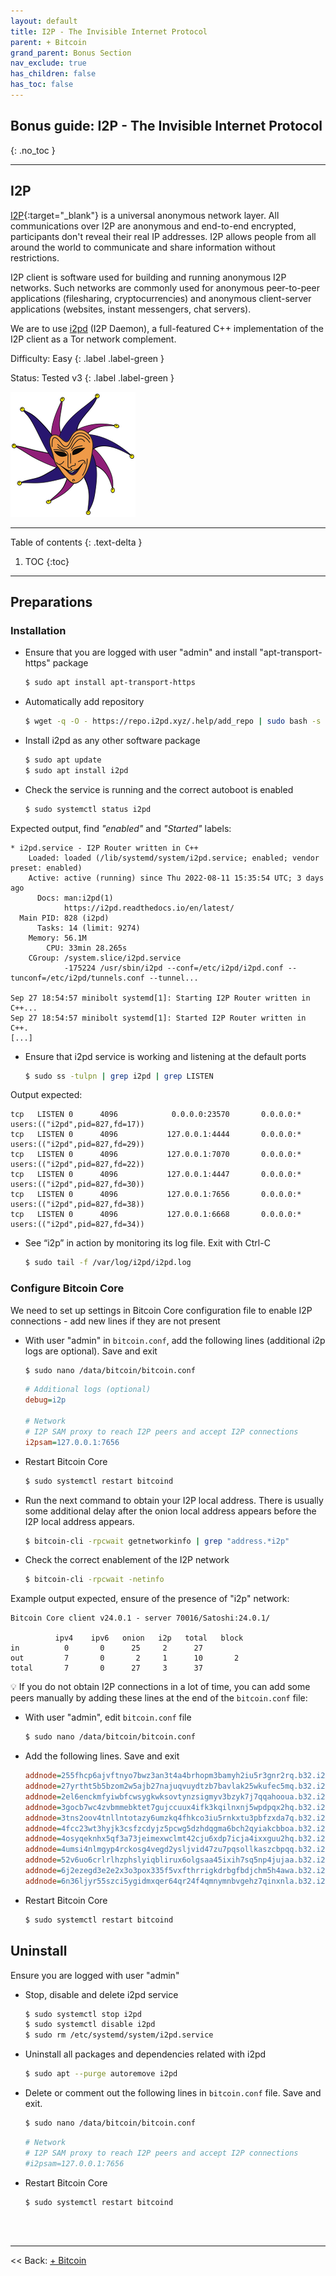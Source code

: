```yaml
---
layout: default
title: I2P - The Invisible Internet Protocol
parent: + Bitcoin
grand_parent: Bonus Section
nav_exclude: true
has_children: false
has_toc: false
---
```

<!-- markdownlint-disable MD014 MD022 MD025 MD033 MD040 -->

## Bonus guide: I2P - The Invisible Internet Protocol

{: .no_toc }

---

## I2P

[I2P](https://geti2p.net/en/){:target="_blank"} is a universal anonymous network layer. All communications over I2P are anonymous and end-to-end encrypted, participants don't reveal their real IP addresses. I2P allows people from all around the world to communicate and share information without restrictions.

I2P client is software used for building and running anonymous I2P networks. Such networks are commonly used for anonymous peer-to-peer applications (filesharing, cryptocurrencies) and anonymous client-server applications (websites, instant messengers, chat servers).

We are to use [i2pd](https://i2pd.readthedocs.io/en/latest/) (I2P Daemon), a full-featured C++ implementation of the I2P client as a Tor network complement.

Difficulty: Easy
{: .label .label-green }

Status: Tested v3
{: .label .label-green }

![I2P](../../../images/i2pd.png)

---

Table of contents
{: .text-delta }

1. TOC
{:toc}

---

## Preparations

### Installation

* Ensure that you are logged with user "admin" and install "apt-transport-https" package

  ```sh
  $ sudo apt install apt-transport-https
  ```

* Automatically add repository

  ```sh
  $ wget -q -O - https://repo.i2pd.xyz/.help/add_repo | sudo bash -s -
  ```

* Install i2pd as any other software package

  ```sh
  $ sudo apt update
  $ sudo apt install i2pd
  ```

* Check the service is running and the correct autoboot is enabled

  ```sh
  $ sudo systemctl status i2pd
  ```

Expected output, find *"enabled"* and *"Started"* labels:

  ```
  * i2pd.service - I2P Router written in C++
      Loaded: loaded (/lib/systemd/system/i2pd.service; enabled; vendor preset: enabled)
      Active: active (running) since Thu 2022-08-11 15:35:54 UTC; 3 days ago
        Docs: man:i2pd(1)
              https://i2pd.readthedocs.io/en/latest/
    Main PID: 828 (i2pd)
        Tasks: 14 (limit: 9274)
      Memory: 56.1M
          CPU: 33min 28.265s
      CGroup: /system.slice/i2pd.service
              -175224 /usr/sbin/i2pd --conf=/etc/i2pd/i2pd.conf --tunconf=/etc/i2pd/tunnels.conf --tunnel...

  Sep 27 18:54:57 minibolt systemd[1]: Starting I2P Router written in C++...
  Sep 27 18:54:57 minibolt systemd[1]: Started I2P Router written in C++.
  [...]
  ```

* Ensure that i2pd service is working and listening at the default ports

  ```sh
  $ sudo ss -tulpn | grep i2pd | grep LISTEN
  ```

Output expected:

  ```
  tcp   LISTEN 0      4096            0.0.0.0:23570       0.0.0.0:*    users:(("i2pd",pid=827,fd=17))
  tcp   LISTEN 0      4096           127.0.0.1:4444       0.0.0.0:*    users:(("i2pd",pid=827,fd=29))
  tcp   LISTEN 0      4096           127.0.0.1:7070       0.0.0.0:*    users:(("i2pd",pid=827,fd=22))
  tcp   LISTEN 0      4096           127.0.0.1:4447       0.0.0.0:*    users:(("i2pd",pid=827,fd=30))
  tcp   LISTEN 0      4096           127.0.0.1:7656       0.0.0.0:*    users:(("i2pd",pid=827,fd=38))
  tcp   LISTEN 0      4096           127.0.0.1:6668       0.0.0.0:*    users:(("i2pd",pid=827,fd=34))
  ```

* See “i2p” in action by monitoring its log file. Exit with Ctrl-C

  ```sh
  $ sudo tail -f /var/log/i2pd/i2pd.log
  ```

### Configure Bitcoin Core

We need to set up settings in Bitcoin Core configuration file to enable I2P connections - add new lines if they are not present

* With user "admin" in `bitcoin.conf`, add the following lines (additional i2p logs are optional). Save and exit

  ```sh
  $ sudo nano /data/bitcoin/bitcoin.conf
  ```

  ```ini
  # Additional logs (optional)
  debug=i2p

  # Network
  # I2P SAM proxy to reach I2P peers and accept I2P connections
  i2psam=127.0.0.1:7656
  ```

* Restart Bitcoin Core

  ```sh
  $ sudo systemctl restart bitcoind
  ```

* Run the next command to obtain your I2P local address. There is usually some additional delay after the onion local address appears before the I2P local address appears.

  ```sh
  $ bitcoin-cli -rpcwait getnetworkinfo | grep "address.*i2p"
  ```

* Check the correct enablement of the I2P network

  ```sh
  $ bitcoin-cli -rpcwait -netinfo
  ```

Example output expected, ensure of the presence of "i2p" network:

  ```
  Bitcoin Core client v24.0.1 - server 70016/Satoshi:24.0.1/

            ipv4    ipv6   onion   i2p   total   block
  in          0       0      25     2      27
  out         7       0       2     1      10       2
  total       7       0      27     3      37
  ```

💡 If you do not obtain I2P connections in a lot of time, you can add some peers manually by adding these lines at the end of the `bitcoin.conf` file:

* With user "admin", edit `bitcoin.conf` file

  ```sh
  $ sudo nano /data/bitcoin/bitcoin.conf
  ```

* Add the following lines. Save and exit

  ```ini
  addnode=255fhcp6ajvftnyo7bwz3an3t4a4brhopm3bamyh2iu5r3gnr2rq.b32.i2p:0
  addnode=27yrtht5b5bzom2w5ajb27najuqvuydtzb7bavlak25wkufec5mq.b32.i2p:0
  addnode=2el6enckmfyiwbfcwsygkwksovtynzsigmyv3bzyk7j7qqahooua.b32.i2p:0
  addnode=3gocb7wc4zvbmmebktet7gujccuux4ifk3kqilnxnj5wpdpqx2hq.b32.i2p:0
  addnode=3tns2oov4tnllntotazy6umzkq4fhkco3iu5rnkxtu3pbfzxda7q.b32.i2p:0
  addnode=4fcc23wt3hyjk3csfzcdyjz5pcwg5dzhdqgma6bch2qyiakcbboa.b32.i2p:0
  addnode=4osyqeknhx5qf3a73jeimexwclmt42cju6xdp7icja4ixxguu2hq.b32.i2p:0
  addnode=4umsi4nlmgyp4rckosg4vegd2ysljvid47zu7pqsollkaszcbpqq.b32.i2p:0
  addnode=52v6uo6crlrlhzphslyiqblirux6olgsaa45ixih7sq5np4jujaa.b32.i2p:0
  addnode=6j2ezegd3e2e2x3o3pox335f5vxfthrrigkdrbgfbdjchm5h4awa.b32.i2p:0
  addnode=6n36ljyr55szci5ygidmxqer64qr24f4qmnymnbvgehz7qinxnla.b32.i2p:0
  ```

* Restart Bitcoin Core

  ```sh
  $ sudo systemctl restart bitcoind
  ```

## Uninstall

Ensure you are logged with user "admin"

* Stop, disable and delete i2pd service

  ```sh
  $ sudo systemctl stop i2pd
  $ sudo systemctl disable i2pd
  $ sudo rm /etc/systemd/system/i2pd.service
  ```

* Uninstall all packages and dependencies related with i2pd

  ```sh
  $ sudo apt --purge autoremove i2pd
  ```

* Delete or comment out the following lines in `bitcoin.conf` file. Save and exit.

  ```sh
  $ sudo nano /data/bitcoin/bitcoin.conf
  ```

  ```sh
  # Network
  # I2P SAM proxy to reach I2P peers and accept I2P connections
  #i2psam=127.0.0.1:7656
  ```

* Restart Bitcoin Core

  ```sh
  $ sudo systemctl restart bitcoind
  ```

<br /><br />

---

<< Back: [+ Bitcoin](index.md)
